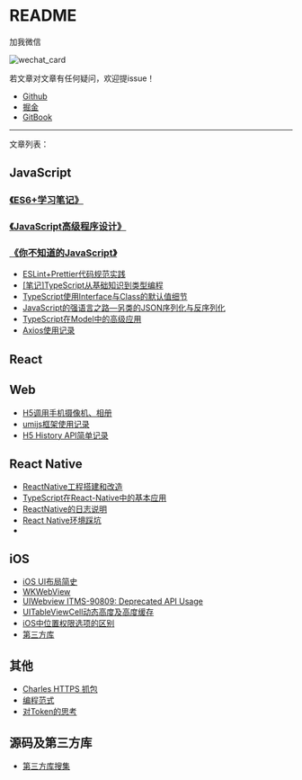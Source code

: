 # README

加我微信

![wechat_card](https://cdn.jsdelivr.net/gh/stelalae/oss@master/files/2020/05/14/jdZ75o.jpeg)

若文章对文章有任何疑问，欢迎提issue！

* [Github](https://github.com/stelalae)
* [掘金](https://juejin.im/user/59dde95251882578ba155ed8)
* [GitBook](https://stelalae.gitbook.io/blog/)



---

文章列表：



## JavaScript



### [《ES6+学习笔记》](./JavaScript/es6/README.md)

### [《JavaScript高级程序设计》](./JavaScript/pjwd/README.md)
### [《你不知道的JavaScript》](./JavaScript/ydkjs/README.md)

- [ESLint+Prettier代码规范实践](./JavaScript/ESLint-Prettier.md)
- [[笔记]TypeScript从基础知识到类型编程](./JavaScript/TypeScript-Basic-Knowledge.md)
- [TypeScript使用Interface与Class的默认值细节](./JavaScript/TypeScript-Interface-Class-DefaultValue.md)
- [JavaScript的强语言之路—另类的JSON序列化与反序列化](./JavaScript/alternative-json-serialization-deserialization.md)
- [TypeScript在Model中的高级应用](./JavaScript/TypeScript-Model-Advanced.md)
- [Axios使用记录](./JavaScript/axios-usage.md)



## React




## Web

- [H5调用手机摄像机、相册](./Web/H5-Camera-And-Photo-Album.md)
- [umijs框架使用记录](./Web/Umijs-Usage.md)
- [H5 History API简单记录](./Web/History-API.md)



## React Native

- [ReactNative工程搭建和改造](./ReactNative/Engineered.md)
- [TypeScript在React-Native中的基本应用](./ReactNative/TypeScript-Usage.md)
- [ReactNative的日志说明](./ReactNative/Log.md)
- [React Native环境踩坑](./ReactNative/develop-environment.md)
- 

## iOS

- [iOS UI布局简史](./iOS/ui-layout-history.md)
- [WKWebView](./iOS/WKWebView.md)
- [UIWebview ITMS-90809: Deprecated API Usage](./iOS/UIWebview-Deprecated.md)
- [UITableViewCell动态高度及高度缓存](./iOS/UITableViewCell-Dynamic-Height.md)
- [iOS中位置权限选项的区别](./iOS/Location-Permissions.md)
- [第三方库](./iOS/Third-Library.md)



## 其他

- [Charles HTTPS 抓包](./Solution/Charles-HTTPS.md)
- [编程范式](./Solution/Programming-Paradigm.md)
- [对Token的思考](./Solution/ThinkingAbout-Token.md)



## 源码及第三方库

- [第三方库搜集](./Third-Library.md)

